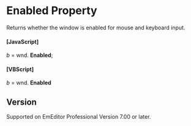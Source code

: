 # Enabled Property

Returns whether the window is enabled for mouse and keyboard input.

#### \[JavaScript\]

_b_ = wnd. **Enabled**;

#### \[VBScript\]

_b_ = wnd. **Enabled**

## Version

Supported on EmEditor Professional Version 7.00 or later.